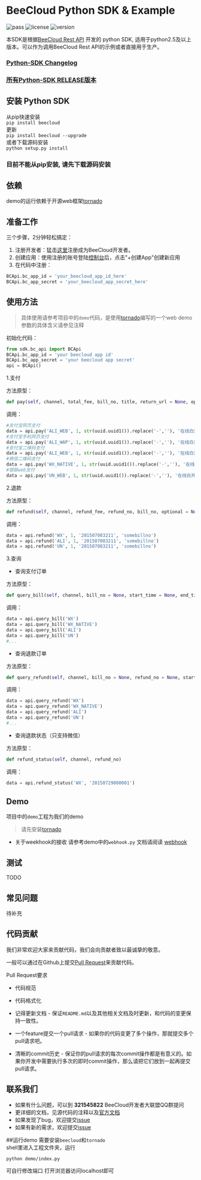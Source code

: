 # BeeCloud Python SDK & Example
![pass](https://img.shields.io/badge/Build-pass-green.svg) ![license](https://img.shields.io/badge/license-MIT-brightgreen.svg) ![version](https://img.shields.io/badge/version-v2.0-blue.svg)

本SDK是根据[BeeCloud Rest API](https://github.com/beecloud/beecloud-rest-api) 开发的 python SDK, 适用于python2.5及以上版本。可以作为调用BeeCloud Rest API的示例或者直接用于生产。
### [Python-SDK Changelog](https://github.com/beecloud/beecloud-python/blob/master/changelog.txt)

### [所有Python-SDK RELEASE版本](https://github.com/beecloud/beecloud-python/releases)

## 安装 Python SDK

从pip快速安装  
`pip install beecloud`  
更新  
`pip install beecloud --upgrade`  
或者下载源码安装  
`python setup.py install`  

### **目前不能从pip安装, 请先下载源码安装**

## 依赖
demo的运行依赖于开源web框架[tornado](http://www.tornadoweb.cn/)

## 准备工作
三个步骤，2分钟轻松搞定：
1. 注册开发者：猛击[这里](http://www.beecloud.cn/register)注册成为BeeCloud开发者。
2. 创建应用：使用注册的账号登陆[控制台](http://www.beecloud.cn/dashboard/)后，点击"+创建App"创建新应用
3. 在代码中注册：

```python
BCApi.bc_app_id = 'your_beecloud_app_id_here'
BCApi.bc_app_secret = 'your_beecloud_app_secret_here'
```

## 使用方法
>具体使用请参考项目中的`demo`代码，是使用[tornado](http://www.tornadoweb.cn/)编写的一个web demo  
>参数的具体含义请参见注释

初始化代码：

```python
from sdk.bc_api import BCApi
BCApi.bc_app_id = 'your beecloud app id'
BCApi.bc_app_secret = 'your beecloud app secret'
api = BCApi()
```

1.支付

方法原型：

```python
def pay(self, channel, total_fee, bill_no, title, return_url = None, optional = None, show_url = None, qr_pay_mode = None, openid = None):
```

调用：

```python
#支付宝网页支付
data = api.pay('ALI_WEB', 1, str(uuid.uuid1()).replace('-',''), '在线白开水', return_url = 'http://58.211.191.85:8088/result')
#支付宝手机网页支付
data = api.pay('ALI_WAP', 1, str(uuid.uuid1()).replace('-',''), '在线白开水', return_url = 'http://58.211.191.85:8088/result')
#支付宝二维码支付
data = api.pay('ALI_WEB', 1, str(uuid.uuid1()).replace('-',''), '在线白开水', return_url = 'http://58.211.191.85:8088/result', qr_pay_mode = '0')
#微信二维码支付
data = api.pay('WX_NATIVE', 1, str(uuid.uuid1()).replace('-',''), '在线白开水')
#银联web支付
data = api.pay('UN_WEB', 1, str(uuid.uuid1()).replace('-',''), '在线白开水', return_url = 'http://58.211.191.85:8088/result')
```
2.退款

方法原型：

```python
def refund(self, channel, refund_fee, refund_no, bill_no, optional = None):
```
调用：

```python
data = api.refund('WX', 1, '201507083211', 'somebillno')
data = api.refund('ALI', 1, '201507083211', 'somebillno')
data = api.refund('UN', 1, '201507083211', 'somebillno')
```
3.查询

* 查询支付订单

方法原型：

```python
def query_bill(self, channel, bill_no = None, start_time = None, end_time = None, skip = None, limit = None):
```
调用：

```python
data = api.query_bill('WX')
data = api.query_bill('WX_NATIVE')
data = api.query_bill('ALI')
data = api.query_bill('UN')
#...
```
* 查询退款订单

方法原型：

```python
def query_refund(self, channel, bill_no = None, refund_no = None, start_time = None, end_time = None, skip = None, limit = None):
```
调用：

```python
data = api.query_refund('WX')
data = api.query_refund('WX_NATIVE')
data = api.query_refund('ALI')
data = api.query_refund('UN')
#...
```
* 查询退款状态（只支持微信）

方法原型：

```python
def refund_status(self, channel, refund_no)
```
调用：

```python
data = api.refund_status('WX', '20150729000001')
```

## Demo
项目中的`demo`工程为我们的demo  
>请先安装[tornado](http://www.tornadoweb.cn/)

- 关于weekhook的接收
请参考demo中的`webhook.py`
文档请阅读 [webhook](https://beecloud.cn/doc/java.php#webhook)

## 测试
TODO

## 常见问题
待补充

## 代码贡献
我们非常欢迎大家来贡献代码，我们会向贡献者致以最诚挚的敬意。

一般可以通过在Github上提交[Pull Request](https://github.com/beecloud/beecloud-python)来贡献代码。

Pull Request要求

- 代码规范 

- 代码格式化 

- 记得更新文档 - 保证`README.md`以及其他相关文档及时更新，和代码的变更保持一致性。

- 一个feature提交一个pull请求 - 如果你的代码变更了多个操作，那就提交多个pull请求吧。

- 清晰的commit历史 - 保证你的pull请求的每次commit操作都是有意义的。如果你开发中需要执行多次的即时commit操作，那么请把它们放到一起再提交pull请求。

## 联系我们
- 如果有什么问题，可以到 **321545822** BeeCloud开发者大联盟QQ群提问
- 更详细的文档，见源代码的注释以及[官方文档](https://beecloud.cn/doc/python.php)
- 如果发现了bug，欢迎提交[issue](https://github.com/beecloud/beecloud-python/issues)
- 如果有新的需求，欢迎提交[issue](https://github.com/beecloud/beecloud-python/issues)


##运行demo
需要安装`beecloud`和`tornado`  
shell里进入工程文件夹，运行

```shell
python demo/index.py
```
可自行修改端口
打开浏览器访问localhost即可
